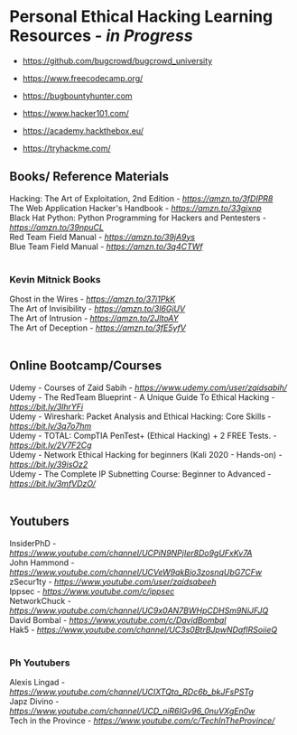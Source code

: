 # Personal Ethical Hacking Learning Resources - <em>in Progress</em>

- https://github.com/bugcrowd/bugcrowd_university
- https://www.freecodecamp.org/
- https://bugbountyhunter.com

- https://www.hacker101.com/
- https://academy.hackthebox.eu/
- https://tryhackme.com/

## Books/ Reference Materials

Hacking: The Art of Exploitation, 2nd Edition - <em>https://amzn.to/3fDIPR8</em><br>
The Web Application Hacker's Handbook - <em>https://amzn.to/33gjxnp</em><br>
Black Hat Python: Python Programming for Hackers and Pentesters - <em>https://amzn.to/39npuCL</em><br>
Red Team Field Manual - <em>https://amzn.to/39jA9ys</em><br>
Blue Team Field Manual - <em>https://amzn.to/3q4CTWf</em><br><br>

### Kevin Mitnick Books
Ghost in the Wires - <em>https://amzn.to/37i1PkK</em><br>
The Art of Invisibility - <em>https://amzn.to/3l6GjUV</em><br>
The Art of Intrusion  - <em>https://amzn.to/2JltoAY</em><br>
The Art of Deception  - <em>https://amzn.to/3fE5yfV</em><br><br>

## Online Bootcamp/Courses

Udemy - Courses of Zaid Sabih - <em>https://www.udemy.com/user/zaidsabih/</em><br>
Udemy - The RedTeam Blueprint - A Unique Guide To Ethical Hacking - <em>https://bit.ly/3lhrYFi</em><br>
Udemy - Wireshark: Packet Analysis and Ethical Hacking: Core Skills - <em>https://bit.ly/3q7o7hm</em><br>
Udemy - TOTAL: CompTIA PenTest+ (Ethical Hacking) + 2 FREE Tests. - <em>https://bit.ly/2V7F2Cg</em><br>
Udemy - Network Ethical Hacking for beginners (Kali 2020 - Hands-on) - <em>https://bit.ly/39isOz2</em><br>
Udemy - The Complete IP Subnetting Course: Beginner to Advanced - <em>https://bit.ly/3mfVDzO/</em><br><br>

## Youtubers

InsiderPhD    - <em>https://www.youtube.com/channel/UCPiN9NPjIer8Do9gUFxKv7A</em><br>
John Hammond  - <em>https://www.youtube.com/channel/UCVeW9qkBjo3zosnqUbG7CFw</em><br>
zSecur1ty     - <em>https://www.youtube.com/user/zaidsabeeh</em><br>
Ippsec        - <em>https://www.youtube.com/c/ippsec</em><br>
NetworkChuck  - <em>https://www.youtube.com/channel/UC9x0AN7BWHpCDHSm9NiJFJQ</em><br>
David Bombal  - <em>https://www.youtube.com/c/DavidBombal</em><br>
Hak5          - <em>https://www.youtube.com/channel/UC3s0BtrBJpwNDaflRSoiieQ</em><br><br>

### Ph Youtubers

Alexis Lingad - <em>https://www.youtube.com/channel/UCIXTQto_RDc6b_bkJFsPSTg</em><br>
Japz Divino   - <em>https://www.youtube.com/channel/UCD_niR6IGv96_0nuVXgEn0w</em><br>
Tech in the Province  - <em>https://www.youtube.com/c/TechInTheProvince/</em><br>


